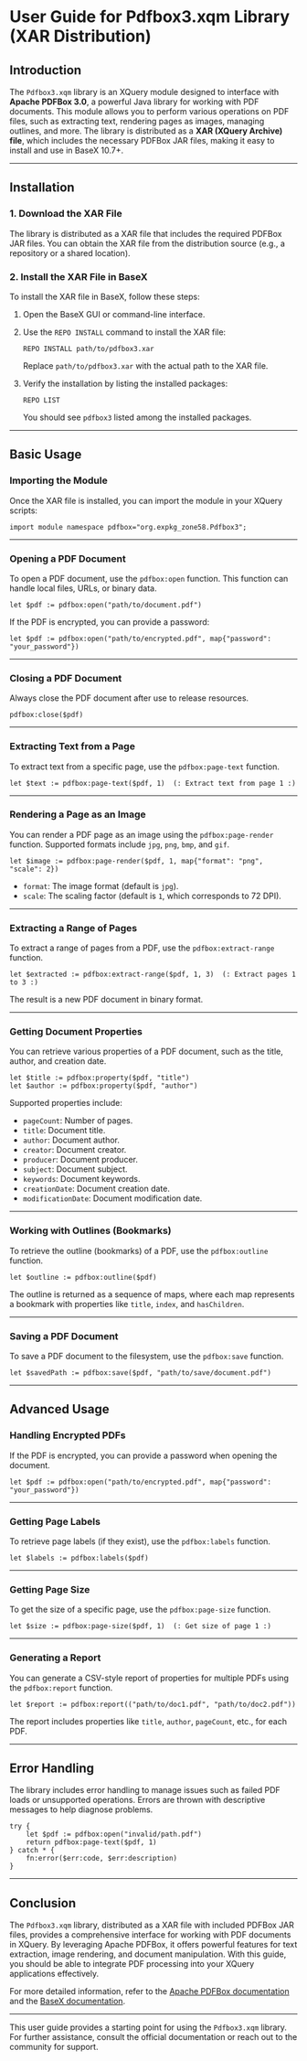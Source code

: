 # User Guide for Pdfbox3.xqm Library (XAR Distribution)

## Introduction

The `Pdfbox3.xqm` library is an XQuery module designed to interface with **Apache PDFBox 3.0**, a powerful Java library for working with PDF documents. This module allows you to perform various operations on PDF files, such as extracting text, rendering pages as images, managing outlines, and more. The library is distributed as a **XAR (XQuery Archive) file**, which includes the necessary PDFBox JAR files, making it easy to install and use in BaseX 10.7+.

---

## Installation

### 1. Download the XAR File
The library is distributed as a XAR file that includes the required PDFBox JAR files. You can obtain the XAR file from the distribution source (e.g., a repository or a shared location).

### 2. Install the XAR File in BaseX
To install the XAR file in BaseX, follow these steps:

1. Open the BaseX GUI or command-line interface.
2. Use the `REPO INSTALL` command to install the XAR file:

   ```xquery
   REPO INSTALL path/to/pdfbox3.xar
   ```

   Replace `path/to/pdfbox3.xar` with the actual path to the XAR file.

3. Verify the installation by listing the installed packages:

   ```xquery
   REPO LIST
   ```

   You should see `pdfbox3` listed among the installed packages.

---

## Basic Usage

### Importing the Module
Once the XAR file is installed, you can import the module in your XQuery scripts:

```xquery
import module namespace pdfbox="org.expkg_zone58.Pdfbox3";
```

---

### Opening a PDF Document
To open a PDF document, use the `pdfbox:open` function. This function can handle local files, URLs, or binary data.

```xquery
let $pdf := pdfbox:open("path/to/document.pdf")
```

If the PDF is encrypted, you can provide a password:

```xquery
let $pdf := pdfbox:open("path/to/encrypted.pdf", map{"password": "your_password"})
```

---

### Closing a PDF Document
Always close the PDF document after use to release resources.

```xquery
pdfbox:close($pdf)
```

---

### Extracting Text from a Page
To extract text from a specific page, use the `pdfbox:page-text` function.

```xquery
let $text := pdfbox:page-text($pdf, 1)  (: Extract text from page 1 :)
```

---

### Rendering a Page as an Image
You can render a PDF page as an image using the `pdfbox:page-render` function. Supported formats include `jpg`, `png`, `bmp`, and `gif`.

```xquery
let $image := pdfbox:page-render($pdf, 1, map{"format": "png", "scale": 2})
```

- `format`: The image format (default is `jpg`).
- `scale`: The scaling factor (default is `1`, which corresponds to 72 DPI).

---

### Extracting a Range of Pages
To extract a range of pages from a PDF, use the `pdfbox:extract-range` function.

```xquery
let $extracted := pdfbox:extract-range($pdf, 1, 3)  (: Extract pages 1 to 3 :)
```

The result is a new PDF document in binary format.

---

### Getting Document Properties
You can retrieve various properties of a PDF document, such as the title, author, and creation date.

```xquery
let $title := pdfbox:property($pdf, "title")
let $author := pdfbox:property($pdf, "author")
```

Supported properties include:
- `pageCount`: Number of pages.
- `title`: Document title.
- `author`: Document author.
- `creator`: Document creator.
- `producer`: Document producer.
- `subject`: Document subject.
- `keywords`: Document keywords.
- `creationDate`: Document creation date.
- `modificationDate`: Document modification date.

---

### Working with Outlines (Bookmarks)
To retrieve the outline (bookmarks) of a PDF, use the `pdfbox:outline` function.

```xquery
let $outline := pdfbox:outline($pdf)
```

The outline is returned as a sequence of maps, where each map represents a bookmark with properties like `title`, `index`, and `hasChildren`.

---

### Saving a PDF Document
To save a PDF document to the filesystem, use the `pdfbox:save` function.

```xquery
let $savedPath := pdfbox:save($pdf, "path/to/save/document.pdf")
```

---

## Advanced Usage

### Handling Encrypted PDFs
If the PDF is encrypted, you can provide a password when opening the document.

```xquery
let $pdf := pdfbox:open("path/to/encrypted.pdf", map{"password": "your_password"})
```

---

### Getting Page Labels
To retrieve page labels (if they exist), use the `pdfbox:labels` function.

```xquery
let $labels := pdfbox:labels($pdf)
```

---

### Getting Page Size
To get the size of a specific page, use the `pdfbox:page-size` function.

```xquery
let $size := pdfbox:page-size($pdf, 1)  (: Get size of page 1 :)
```

---

### Generating a Report
You can generate a CSV-style report of properties for multiple PDFs using the `pdfbox:report` function.

```xquery
let $report := pdfbox:report(("path/to/doc1.pdf", "path/to/doc2.pdf"))
```

The report includes properties like `title`, `author`, `pageCount`, etc., for each PDF.

---

## Error Handling
The library includes error handling to manage issues such as failed PDF loads or unsupported operations. Errors are thrown with descriptive messages to help diagnose problems.

```xquery
try {
    let $pdf := pdfbox:open("invalid/path.pdf")
    return pdfbox:page-text($pdf, 1)
} catch * {
    fn:error($err:code, $err:description)
}
```

---

## Conclusion
The `Pdfbox3.xqm` library, distributed as a XAR file with included PDFBox JAR files, provides a comprehensive interface for working with PDF documents in XQuery. By leveraging Apache PDFBox, it offers powerful features for text extraction, image rendering, and document manipulation. With this guide, you should be able to integrate PDF processing into your XQuery applications effectively.

For more detailed information, refer to the [Apache PDFBox documentation](https://pdfbox.apache.org/docs/3.0.0/javadocs/) and the [BaseX documentation](https://docs.basex.org/).

--- 

This user guide provides a starting point for using the `Pdfbox3.xqm` library. For further assistance, consult the official documentation or reach out to the community for support.